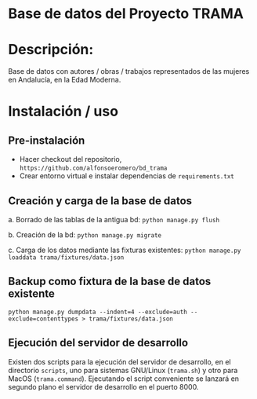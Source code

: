 Base de datos del Proyecto TRAMA
=================================

# Descripción:

Base de datos con autores / obras / trabajos representados de las mujeres en Andalucía, en la Edad Moderna.


# Instalación / uso

## Pre-instalación

- Hacer checkout del repositorio, `https://github.com/alfonsoeromero/bd_trama`
- Crear entorno virtual e instalar dependencias de `requirements.txt`

## Creación y carga de la base de datos

a. Borrado de las tablas de la antigua bd:
`python manage.py flush`

b. Creación de la bd:
`python manage.py migrate`

c. Carga de los datos mediante las fixturas existentes:
`python manage.py loaddata trama/fixtures/data.json`


## Backup como fixtura de la base de datos existente
`python manage.py dumpdata --indent=4 --exclude=auth --exclude=contenttypes > trama/fixtures/data.json`


## Ejecución del servidor de desarrollo

Existen dos scripts para la ejecución del servidor de desarrollo, en el directorio `scripts`, uno para sistemas GNU/Linux (`trama.sh`) y otro para MacOS (`trama.command`). Ejecutando el script conveniente se lanzará en segundo plano el servidor de desarrollo en el puerto 8000.
